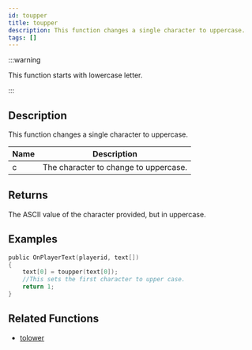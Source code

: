 ```yaml
---
id: toupper
title: toupper
description: This function changes a single character to uppercase.
tags: []
---
```


:::warning

This function starts with lowercase letter.

:::

## Description

This function changes a single character to uppercase.

| Name | Description                           |
| ---- | ------------------------------------- |
| c    | The character to change to uppercase. |

## Returns

The ASCII value of the character provided, but in uppercase.

## Examples

```c
public OnPlayerText(playerid, text[])
{
    text[0] = toupper(text[0]);
    //This sets the first character to upper case.
    return 1;
}
```

## Related Functions

-  [tolower](../functions/tolower.md)